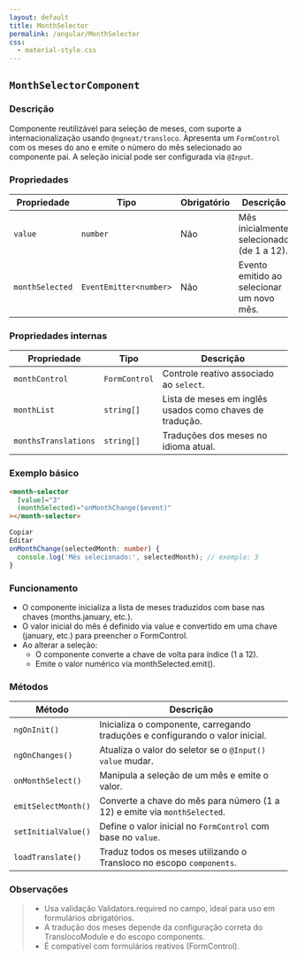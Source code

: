 ```yaml
---
layout: default
title: MonthSelector
permalink: /angular/MonthSelector
css:
  - material-style.css
---
```


## `MonthSelectorComponent`

### Descrição

Componente reutilizável para seleção de meses, com suporte a internacionalização usando `@ngneat/transloco`. Apresenta um `FormControl` com os meses do ano e emite o número do mês selecionado ao componente pai. A seleção inicial pode ser configurada via `@Input`.

### Propriedades

| Propriedade     | Tipo                   | Obrigatório | Descrição                                 | Exemplo |
| --------------- | ---------------------- | ----------- | ----------------------------------------- | ------- |
| `value`         | `number`               | Não         | Mês inicialmente selecionado (de 1 a 12). | `5`     |
| `monthSelected` | `EventEmitter<number>` | Não         | Evento emitido ao selecionar um novo mês. | `2`     |

### Propriedades internas

| Propriedade          | Tipo          | Descrição                                                |
| -------------------- | ------------- | -------------------------------------------------------- |
| `monthControl`       | `FormControl` | Controle reativo associado ao `select`.                  |
| `monthList`          | `string[]`    | Lista de meses em inglês usados como chaves de tradução. |
| `monthsTranslations` | `string[]`    | Traduções dos meses no idioma atual.                     |

### Exemplo básico

```html
<month-selector
  [value]="3"
  (monthSelected)="onMonthChange($event)"
></month-selector>
```

```ts
Copiar
Editar
onMonthChange(selectedMonth: number) {
  console.log('Mês selecionado:', selectedMonth); // exemplo: 3
}
```

### Funcionamento

- O componente inicializa a lista de meses traduzidos com base nas chaves (months.january, etc.).
- O valor inicial do mês é definido via value e convertido em uma chave (january, etc.) para preencher o FormControl.
- Ao alterar a seleção:
  - O componente converte a chave de volta para índice (1 a 12).
  - Emite o valor numérico via monthSelected.emit().

### Métodos

| Método              | Descrição                                                                     |
| ------------------- | ----------------------------------------------------------------------------- |
| `ngOnInit()`        | Inicializa o componente, carregando traduções e configurando o valor inicial. |
| `ngOnChanges()`     | Atualiza o valor do seletor se o `@Input() value` mudar.                      |
| `onMonthSelect()`   | Manipula a seleção de um mês e emite o valor.                                 |
| `emitSelectMonth()` | Converte a chave do mês para número (1 a 12) e emite via `monthSelected`.     |
| `setInitialValue()` | Define o valor inicial no `FormControl` com base no `value`.                  |
| `loadTranslate()`   | Traduz todos os meses utilizando o Transloco no escopo `components`.          |

### Observações

> - Usa validação Validators.required no campo, ideal para uso em formulários obrigatórios.
> - A tradução dos meses depende da configuração correta do TranslocoModule e do escopo components.
> - É compatível com formulários reativos (FormControl).
